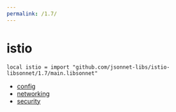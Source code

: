 ```yaml
---
permalink: /1.7/
---
```


# istio

```jsonnet
local istio = import "github.com/jsonnet-libs/istio-libsonnet/1.7/main.libsonnet"
```



* [config](config/index.md)
* [networking](networking/index.md)
* [security](security/index.md)